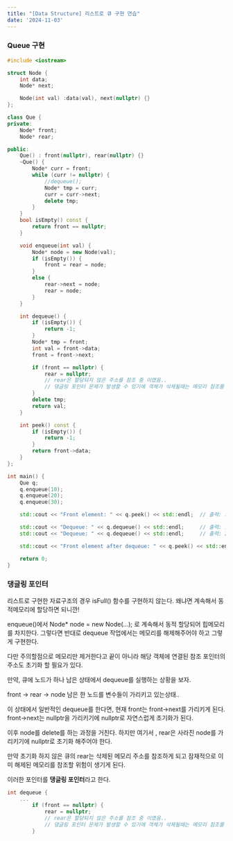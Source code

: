 ```yaml
---
title: "[Data Structure] 리스트로 큐 구현 연습"
date: '2024-11-03'
---
```

### Queue 구현
```cpp
#include <iostream>

struct Node {
	int data;
	Node* next;

	Node(int val) :data(val), next(nullptr) {}
};

class Que {
private:
	Node* front;
	Node* rear;

public:
	Que() : front(nullptr), rear(nullptr) {}
	~Que() {
		Node* curr = front;
		while (curr != nullptr) {
			//dequeue();
			Node* tmp = curr;
			curr = curr->next;
			delete tmp;
		}
	}
	bool isEmpty() const {
		return front == nullptr;
	}

	void enqueue(int val) {
		Node* node = new Node(val);
		if (isEmpty()) {
			front = rear = node;
		}
		else {
			rear->next = node;
			rear = node;
		}
	}

	int dequeue() {
		if (isEmpty()) {
			return -1;
		}
		Node* tmp = front;
		int val = front->data;
		front = front->next;

		if (front == nullptr) {
			rear = nullptr; 
			// rear은 할당되지 않은 주소를 참조 중 이였음.. 
			// 댕글링 포인터 문제가 발생할 수 있기에 객체가 삭제될때는 메모리 참조를 초기화 할 필요가 있다.
		}
		delete tmp;
		return val;
	}

	int peek() const {
		if (isEmpty()) {
			return -1;
		}
		return front->data;
	}
};

int main() {
	Que q;
	q.enqueue(10);
	q.enqueue(20);
	q.enqueue(30);

	std::cout << "Front element: " << q.peek() << std::endl;  // 출력: 10

	std::cout << "Dequeue: " << q.dequeue() << std::endl;     // 출력: 10
	std::cout << "Dequeue: " << q.dequeue() << std::endl;     // 출력: 20

	std::cout << "Front element after dequeue: " << q.peek() << std::endl; // 출력: 30

	return 0;
}
```

### 댕글링 포인터
리스트로 구현한 자료구조의 경우 isFull() 함수를 구현하지 않는다.
왜냐면 계속해서 동적메모리에 할당하면 되니깐!

enqueue()에서 Node* node = new Node(...); 로 계속해서 동적 할당되어 힙메모리를 차지한다. 그렇다면 반대로 dequeue 작업에서는 메모리를 해제해주어야 하고 그렇게 구현한다.

다만 주의할점으로 메모리만 제거한다고 끝이 아니라 해당 객체에 연결된 참조 포인터의 주소도 초기화 할 필요가 있다.

만약, 큐에 노드가 하나 남은 상태에서 dequeue를 실행하는 상황을 보자.

front -> rear -> node 남은 한 노드를 변수들이 가리키고 있는상태..

이 상태에서 일반적인 dequeue를 한다면, 현재 front는 front->next를 가리키게 된다. front->next는 nullptr을 가리키기에 nullptr로 자연스럽게 초기화가 된다.

이후 node를 delete를 하는 과정을 거친다. 하지만 여기서 ,
rear은 사라진 node를 가리키기에 nullptr로 초기화 해주어야 한다.

만약 초기화 하지 않은 큐의 rear는 삭제된 메모리 주소를 참조하게 되고 잠재적으로 이미 해제된 메모리를 참조할 위험이 생기게 된다. 

이러한 포인터를 **댕글링 포인터**라고 한다.
```cpp
int dequeue {
	...
		if (front == nullptr) {
			rear = nullptr; 
			// rear은 할당되지 않은 주소를 참조 중 이였음.. 
			// 댕글링 포인터 문제가 발생할 수 있기에 객체가 삭제될때는 메모리 참조를 초기화 할 필요가 있다.
		}
```
